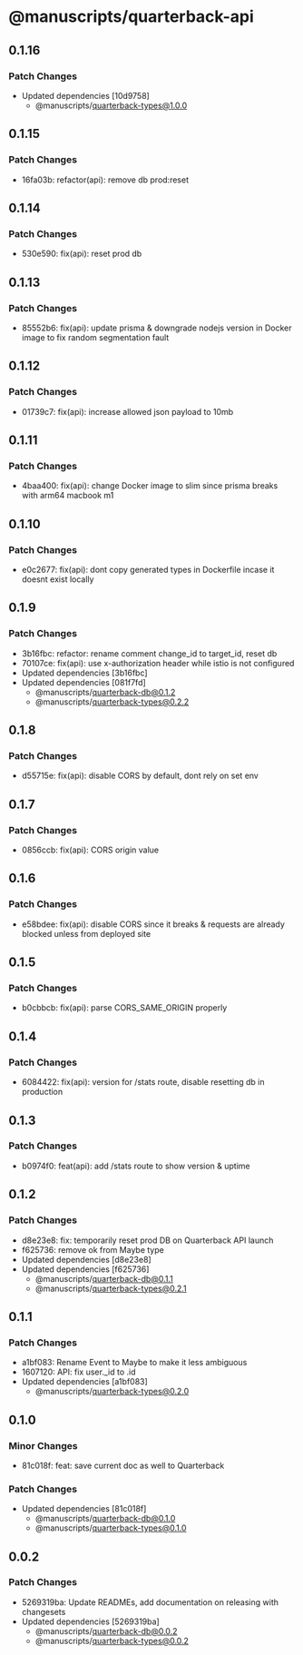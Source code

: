 # @manuscripts/quarterback-api

## 0.1.16

### Patch Changes

- Updated dependencies [10d9758]
  - @manuscripts/quarterback-types@1.0.0

## 0.1.15

### Patch Changes

- 16fa03b: refactor(api): remove db prod:reset

## 0.1.14

### Patch Changes

- 530e590: fix(api): reset prod db

## 0.1.13

### Patch Changes

- 85552b6: fix(api): update prisma & downgrade nodejs version in Docker image to fix random segmentation fault

## 0.1.12

### Patch Changes

- 01739c7: fix(api): increase allowed json payload to 10mb

## 0.1.11

### Patch Changes

- 4baa400: fix(api): change Docker image to slim since prisma breaks with arm64 macbook m1

## 0.1.10

### Patch Changes

- e0c2677: fix(api): dont copy generated types in Dockerfile incase it doesnt exist locally

## 0.1.9

### Patch Changes

- 3b16fbc: refactor: rename comment change_id to target_id, reset db
- 70107ce: fix(api): use x-authorization header while istio is not configured
- Updated dependencies [3b16fbc]
- Updated dependencies [081f7fd]
  - @manuscripts/quarterback-db@0.1.2
  - @manuscripts/quarterback-types@0.2.2

## 0.1.8

### Patch Changes

- d55715e: fix(api): disable CORS by default, dont rely on set env

## 0.1.7

### Patch Changes

- 0856ccb: fix(api): CORS origin value

## 0.1.6

### Patch Changes

- e58bdee: fix(api): disable CORS since it breaks & requests are already blocked unless from deployed site

## 0.1.5

### Patch Changes

- b0cbbcb: fix(api): parse CORS_SAME_ORIGIN properly

## 0.1.4

### Patch Changes

- 6084422: fix(api): version for /stats route, disable resetting db in production

## 0.1.3

### Patch Changes

- b0974f0: feat(api): add /stats route to show version & uptime

## 0.1.2

### Patch Changes

- d8e23e8: fix: temporarily reset prod DB on Quarterback API launch
- f625736: remove ok from Maybe type
- Updated dependencies [d8e23e8]
- Updated dependencies [f625736]
  - @manuscripts/quarterback-db@0.1.1
  - @manuscripts/quarterback-types@0.2.1

## 0.1.1

### Patch Changes

- a1bf083: Rename Event to Maybe to make it less ambiguous
- 1607120: API: fix user.\_id to .id
- Updated dependencies [a1bf083]
  - @manuscripts/quarterback-types@0.2.0

## 0.1.0

### Minor Changes

- 81c018f: feat: save current doc as well to Quarterback

### Patch Changes

- Updated dependencies [81c018f]
  - @manuscripts/quarterback-db@0.1.0
  - @manuscripts/quarterback-types@0.1.0

## 0.0.2

### Patch Changes

- 5269319ba: Update READMEs, add documentation on releasing with changesets
- Updated dependencies [5269319ba]
  - @manuscripts/quarterback-db@0.0.2
  - @manuscripts/quarterback-types@0.0.2
